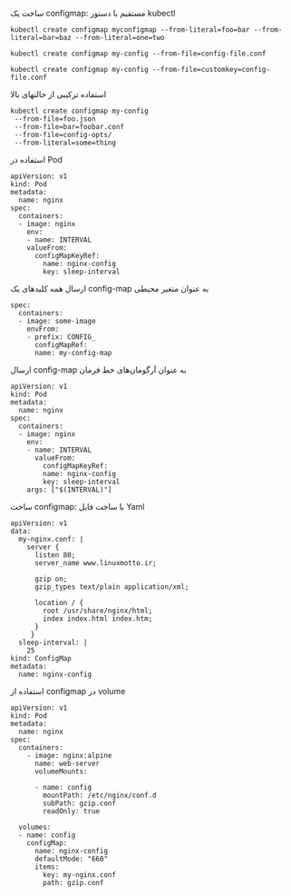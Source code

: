 ساخت یک configmap: مستقیم با دستور kubectl
```
kubectl create configmap myconfigmap --from-literal=foo=bar --from-literal=bar=baz --from-literal=one=two
```
  
```
kubectl create configmap my-config --from-file=config-file.conf
```
  
```
kubectl create configmap my-config --from-file=customkey=config-file.conf
```
  

استفاده ترکیبی از حالتهای بالا
```
kubectl create configmap my-config
 --from-file=foo.json
 --from-file=bar=foobar.conf
 --from-file=config-opts/
 --from-literal=some=thing
```
  
استفاده در Pod
```
apiVersion: v1
kind: Pod
metadata:
  name: nginx
spec:
  containers:
  - image: nginx 
    env:
    - name: INTERVAL
    valueFrom:
      configMapKeyRef:
        name: nginx-config
        key: sleep-interval
```
  
ارسال همه کلیدهای یک config-map به عنوان متغیر محیطی
```
spec:
  containers:
  - image: some-image
    envFrom:
    - prefix: CONFIG_
      configMapRef:
      name: my-config-map
```
  
ارسال config-map به عنوان آرگومان‌های خط فرمان
```
apiVersion: v1
kind: Pod
metadata:
  name: nginx
spec:
  containers:
  - image: nginx
    env:
    - name: INTERVAL
      valueFrom:
        configMapKeyRef:
        name: nginx-config
        key: sleep-interval
    args: ["$(INTERVAL)"]
```
  
ساخت configmap: با ساخت فایل Yaml
```
apiVersion: v1
data:
  my-nginx.conf: |
    server {
      listen 80;
      server_name www.linuxmotto.ir;
      
      gzip on;
      gzip_types text/plain application/xml;

      location / {
        root /usr/share/nginx/html;
        index index.html index.htm;
      }
     }
  sleep-interval: |
    25
kind: ConfigMap
metadata:
  name: nginx-config
```
  
استفاده از configmap در volume
```
apiVersion: v1
kind: Pod
metadata:
  name: nginx
spec:
  containers:
    - image: nginx:alpine
      name: web-server
      volumeMounts:

      - name: config
        mountPath: /etc/nginx/conf.d
        subPath: gzip.conf
        readOnly: true

  volumes:
  - name: config
    configMap:
      name: nginx-config
      defaultMode: "660"
      items:
        key: my-nginx.conf
        path: gzip.conf
```